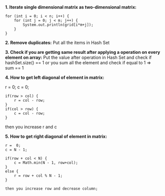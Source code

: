 **1. Iterate single dimensional matrix as two-dimensional matrix:**

    for (int i = 0; i < n; i++) {
	    for (int j = 0; j < m; j++) {
            System.out.println(grid[i*m+j]);
        }
    }
**2. Remove duplicates:** Put all the items in Hash Set

**3. Check if you are getting same result after applying a operation on every element on array:** Put the value after operation in Hash Set and check if hashSet.size() == 1 or you sum all the element and check if equal to 1 => sum == 1

**4. How to get left diagonal of element in matrix:** 

r = 0;
c = 0;

    if(row > col) {
    	r = col - row;
    }
	if(col > row) {
    	c = col - row;
    }
then you increase r and c

**5. How to get right diagonal of element in matrix:** 

    r =  0; 
    c = N - 1;
    
    if(row + col < N) {
    	c = Math.min(N - 1, row+col);
    }
    else {
    	r = row + col % N - 1;
    }
	
	then you increase row and decrease column;

